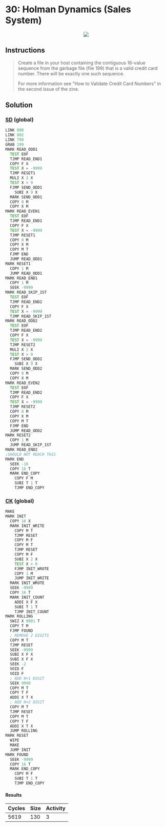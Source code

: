 # 30: Holman Dynamics (Sales System)

<div align="center"><img src="EXAPUNKS - Holman Dynamics (5619, 130, 3, 2024-06-23-19-54-33).mp4" /></div>

## Instructions
> Create a file in your host containing the contiguous 16-value sequence from the garbage file (file 199) that is a valid credit card number. There will be exactly one such sequence.
> 
> For more information see "How to Validate Credit Card Numbers" in the second issue of the zine.

## Solution

### [SD](SD.exa) (global)
```asm
LINK 800
LINK 802
LINK 799
GRAB 199
MARK READ_ODD1
  TEST EOF
  TJMP READ_END1
  COPY F X
  TEST X = -9999
  TJMP RESET1
  MULI X 2 X
  TEST X > 9
  FJMP SEND_ODD1
    SUBI X 9 X
  MARK SEND_ODD1
  COPY 0 M
  COPY X M
MARK READ_EVEN1
  TEST EOF
  TJMP READ_END1
  COPY F X
  TEST X = -9999
  TJMP RESET1
  COPY 0 M
  COPY X M
  COPY M T
  FJMP END
  JUMP READ_ODD1
MARK RESET1
  COPY 1 M
  JUMP READ_ODD1
MARK READ_END1
  COPY 1 M
  SEEK -9999
MARK READ_SKIP_1ST
  TEST EOF
  TJMP READ_END2
  COPY F X
  TEST X = -9999
  TJMP READ_SKIP_1ST
MARK READ_ODD2
  TEST EOF
  TJMP READ_END2
  COPY F X
  TEST X = -9999
  TJMP RESET2
  MULI X 2 X
  TEST X > 9
  FJMP SEND_ODD2
    SUBI X 9 X
  MARK SEND_ODD2
  COPY 0 M
  COPY X M
MARK READ_EVEN2
  TEST EOF
  TJMP READ_END2
  COPY F X
  TEST X = -9999
  TJMP RESET2
  COPY 0 M
  COPY X M
  COPY M T
  FJMP END
  JUMP READ_ODD2
MARK RESET2
  COPY 1 M
  JUMP READ_SKIP_1ST
MARK READ_END2
;SHOULD NOT REACH THIS
MARK END
  SEEK -16
  COPY 16 T
  MARK END_COPY
    COPY F M
    SUBI T 1 T
    TJMP END_COPY
```

### [CK](CK.exa) (global)
```asm
MAKE
MARK INIT
  COPY 16 X
  MARK INIT_WRITE
    COPY M T
    TJMP RESET
    COPY M F
    COPY M T
    TJMP RESET
    COPY M F
    SUBI X 2 X
    TEST X > 0
    FJMP INIT_WROTE
    COPY 1 M
    JUMP INIT_WRITE
  MARK INIT_WROTE
  SEEK -9999
  COPY 16 T
  MARK INIT_COUNT
    ADDI X F X
    SUBI T 1 T
    TJMP INIT_COUNT
MARK ROLLING
  SWIZ X 0001 T
  COPY T M
  FJMP FOUND
  ; REMOVE 2 DIGITS
  COPY M T
  TJMP RESET
  SEEK -9999
  SUBI X F X
  SUBI X F X
  SEEK -2
  VOID F
  VOID F
  ; ADD N+1 DIGIT
  SEEK 9999
  COPY M T
  COPY T F
  ADDI X T X
  ; ADD N+2 DIGIT
  COPY M T
  TJMP RESET
  COPY M T
  COPY T F
  ADDI X T X
  JUMP ROLLING
MARK RESET
  WIPE
  MAKE
  JUMP INIT
MARK FOUND
  SEEK -9999
  COPY 16 T
  MARK END_COPY
    COPY M F
    SUBI T 1 T
    TJMP END_COPY
```

#### Results
| Cycles | Size | Activity |
|--------|------|----------|
| 5619   | 130  | 3        |
